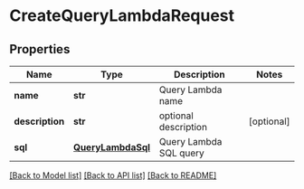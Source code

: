 # CreateQueryLambdaRequest

## Properties
Name | Type | Description | Notes
------------ | ------------- | ------------- | -------------
**name** | **str** | Query Lambda name | 
**description** | **str** | optional description | [optional] 
**sql** | [**QueryLambdaSql**](QueryLambdaSql.md) | Query Lambda SQL query | 

[[Back to Model list]](../README.md#documentation-for-models) [[Back to API list]](../README.md#documentation-for-api-endpoints) [[Back to README]](../README.md)


